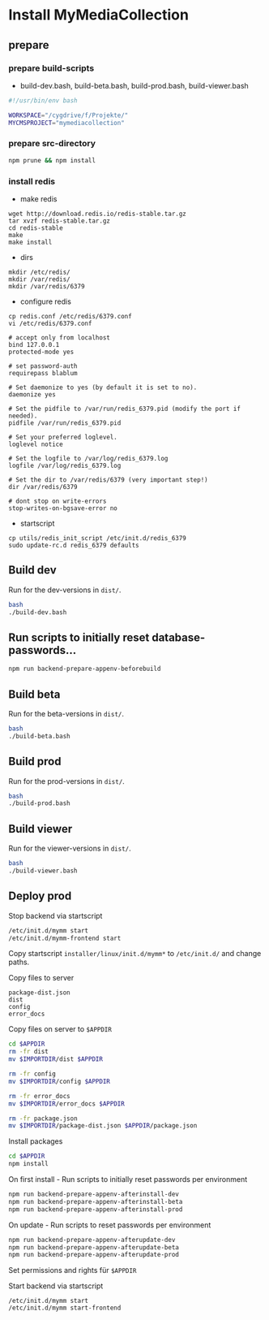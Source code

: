 # Install MyMediaCollection

## prepare

### prepare build-scripts
- build-dev.bash, build-beta.bash, build-prod.bash, build-viewer.bash
```bash
#!/usr/bin/env bash

WORKSPACE="/cygdrive/f/Projekte/"
MYCMSPROJECT="mymediacollection"
```

### prepare src-directory
```bash
npm prune && npm install
``` 

### install redis
- make redis
```
wget http://download.redis.io/redis-stable.tar.gz
tar xvzf redis-stable.tar.gz
cd redis-stable
make
make install
```
- dirs
```
mkdir /etc/redis/
mkdir /var/redis/
mkdir /var/redis/6379
```
- configure redis
```
cp redis.conf /etc/redis/6379.conf
vi /etc/redis/6379.conf

# accept only from localhost
bind 127.0.0.1
protected-mode yes

# set password-auth
requirepass blablum

# Set daemonize to yes (by default it is set to no).
daemonize yes

# Set the pidfile to /var/run/redis_6379.pid (modify the port if needed).
pidfile /var/run/redis_6379.pid

# Set your preferred loglevel.
loglevel notice

# Set the logfile to /var/log/redis_6379.log
logfile /var/log/redis_6379.log

# Set the dir to /var/redis/6379 (very important step!)
dir /var/redis/6379

# dont stop on write-errors
stop-writes-on-bgsave-error no
```
- startscript
```
cp utils/redis_init_script /etc/init.d/redis_6379
sudo update-rc.d redis_6379 defaults
```
## Build dev
Run for the dev-versions in `dist/`.
```bash
bash
./build-dev.bash
```

## Run scripts to initially reset database-passwords...
```bash
npm run backend-prepare-appenv-beforebuild
```

## Build beta
Run for the beta-versions in `dist/`.
```bash
bash
./build-beta.bash
```

## Build prod
Run for the prod-versions in `dist/`. 
```bash
bash
./build-prod.bash
```

## Build viewer
Run for the viewer-versions in `dist/`.
```bash
bash
./build-viewer.bash
```

## Deploy prod
Stop backend via startscript
```bash
/etc/init.d/mymm start
/etc/init.d/mymm-frontend start
```

Copy startscript `installer/linux/init.d/mymm*` to `/etc/init.d/` and change paths.

Copy files to server
```
package-dist.json
dist
config
error_docs
```

Copy files on server to `$APPDIR`
```bash
cd $APPDIR
rm -fr dist
mv $IMPORTDIR/dist $APPDIR

rm -fr config
mv $IMPORTDIR/config $APPDIR

rm -fr error_docs
mv $IMPORTDIR/error_docs $APPDIR

rm -fr package.json 
mv $IMPORTDIR/package-dist.json $APPDIR/package.json
```

Install packages
```bash
cd $APPDIR
npm install 
```

On first install - Run scripts to initially reset passwords per environment
```bash
npm run backend-prepare-appenv-afterinstall-dev
npm run backend-prepare-appenv-afterinstall-beta
npm run backend-prepare-appenv-afterinstall-prod
```

On update - Run scripts to reset passwords per environment
```bash
npm run backend-prepare-appenv-afterupdate-dev
npm run backend-prepare-appenv-afterupdate-beta
npm run backend-prepare-appenv-afterupdate-prod
```

Set permissions and rights für `$APPDIR`

Start backend via startscript
```
/etc/init.d/mymm start
/etc/init.d/mymm start-frontend
```
